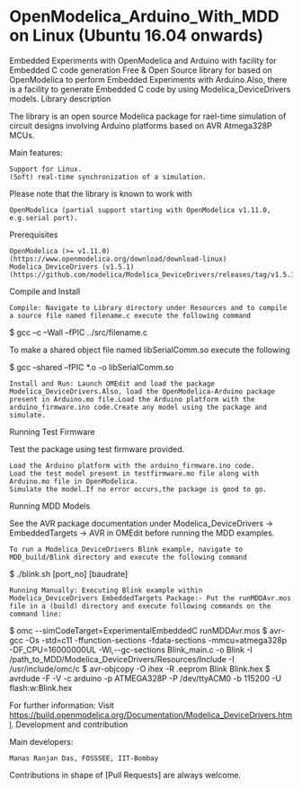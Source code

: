 # OpenModelica_Arduino_With_MDD on Linux (Ubuntu 16.04 onwards)
Embedded Experiments with OpenModelica and Arduino with facility for Embedded C code generation
Free & Open Source library for based on OpenModelica to perform Embedded Experiments with Arduino.Also, there is a facility to  generate Embedded C code by using Modelica_DeviceDrivers models.
Library description

The library is an open source Modelica package for rael-time simulation of circuit designs involving Arduino platforms based on AVR Atmega328P MCUs.

Main features:

    Support for Linux.
    (Soft) real-time synchronization of a simulation.

Please note that the library is known to work with

    OpenModelica (partial support starting with OpenModelica v1.11.0, e.g.serial port).

Prerequisites

    OpenModelica (>= v1.11.0) (https://www.openmodelica.org/download/download-linux)
    Modelica_DeviceDrivers (v1.5.1) (https://github.com/modelica/Modelica_DeviceDrivers/releases/tag/v1.5.1)

Compile and Install

    Compile: Navigate to Library directory under Resources and to compile a source file named filename.c execute the following command

$ gcc –c –Wall –fPIC ../src/filename.c

To make a shared object file named libSerialComm.so execute the following

$ gcc –shared –fPIC *.o -o libSerialComm.so

    Install and Run: Launch OMEdit and load the package Modelica_DeviceDrivers.Also, load the OpenModelica-Arduino package present in Arduino.mo file.Load the Arduino platform with the arduino_firmware.ino code.Create any model using the package and simulate.

Running Test Firmware

Test the package using test firmware provided.

    Load the Arduino platform with the arduino_firmware.ino code.
    Load the test model present in testfirmware.mo file along with Arduino.mo file in OpenModelica.
    Simulate the model.If no error occurs,the package is good to go.

Running MDD Models

See the AVR package documentation under Modelica_DeviceDrivers -> EmbeddedTargets -> AVR in OMEdit before running the MDD examples.

    To run a Modelica_DeviceDrivers Blink example, navigate to MDD_build/Blink directory and execute the following command

$ ./blink.sh [port_no] [baudrate]

    Running Manually: Executing Blink example within Modelica_DeviceDrivers EmbeddedTargets Package:- Put the runMDDAvr.mos file in a (build) directory and execute following commands on the command line:

$ omc --simCodeTarget=ExperimentalEmbeddedC runMDDAvr.mos
$ avr-gcc -Os -std=c11 -ffunction-sections -fdata-sections -mmcu=atmega328p -DF_CPU=16000000UL -Wl,--gc-sections Blink_main.c -o Blink -I /path_to_MDD/Modelica_DeviceDrivers/Resources/Include -I /usr/include/omc/c
$ avr-objcopy -O ihex -R .eeprom Blink Blink.hex
$ avrdude -F -V -c arduino -p ATMEGA328P -P /dev/ttyACM0 -b 115200 -U flash:w:Blink.hex

For further information: Visit https://build.openmodelica.org/Documentation/Modelica_DeviceDrivers.html.
Development and contribution

Main developers:

    Manas Ranjan Das, FOSSSEE, IIT-Bombay

Contributions in shape of [Pull Requests] are always welcome.

